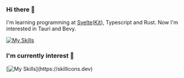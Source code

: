 ### Hi there 👋

I'm learning programming at [Svelte](https://svelte.dev)([Kit](https://kit.svelte.dev)), Typescript and Rust.
Now I'm interested in Tauri and Bevy.

[![My Skills](https://skillicons.dev/icons?i=ts,svelte,rust,tauri)](https://skillicons.dev)  

### I'm currently interest 📌

[![My Skills](https://skillicons.dev/icons?i=lit,yew,supabase,threejs,figma,)](https://skillicons.dev)
